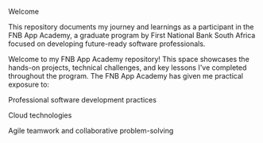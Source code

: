  Welcome

 
This repository documents my journey and learnings as a participant in the FNB App Academy, a graduate program by First National Bank South Africa focused on developing future-ready software professionals.

Welcome to my FNB App Academy repository!
This space showcases the hands-on projects, technical challenges, and key lessons I've completed throughout the program. The FNB App Academy has given me practical exposure to:

Professional software development practices

Cloud technologies

Agile teamwork and collaborative problem-solving
